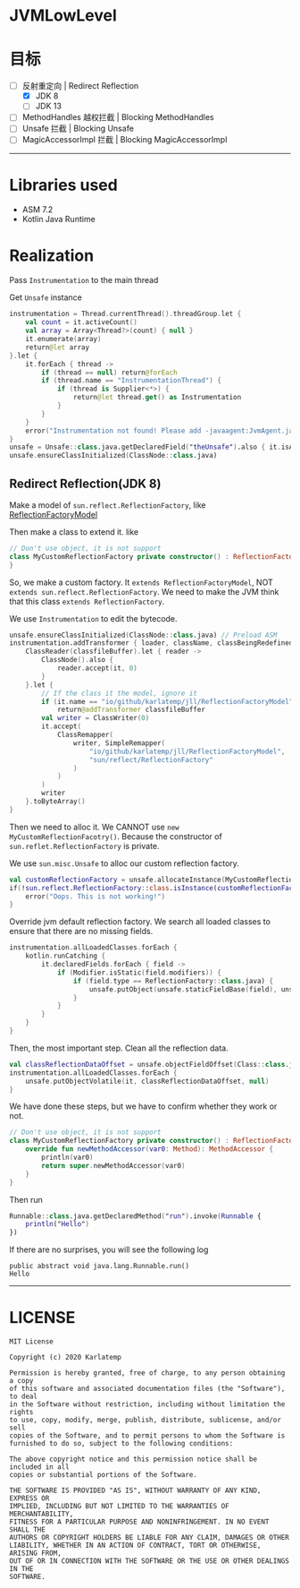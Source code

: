# JVMLowLevel

# 目标
- [ ] 反射重定向 | Redirect Reflection
  - [X] JDK 8
  - [ ] JDK 13
- [ ] MethodHandles 越权拦截 | Blocking MethodHandles
- [ ] Unsafe 拦截 | Blocking Unsafe
- [ ] MagicAccessorImpl 拦截 | Blocking MagicAccessorImpl

----

# Libraries used
- ASM 7.2
- Kotlin Java Runtime

# Realization

Pass `Instrumentation` to the main thread

Get `Unsafe` instance

```kotlin
instrumentation = Thread.currentThread().threadGroup.let {
    val count = it.activeCount()
    val array = Array<Thread?>(count) { null }
    it.enumerate(array)
    return@let array
}.let {
    it.forEach { thread ->
        if (thread == null) return@forEach
        if (thread.name == "InstrumentationThread") {
            if (thread is Supplier<*>) {
                return@let thread.get() as Instrumentation
            }
        }
    }
    error("Instrumentation not found! Please add -javaagent:JvmAgent.jar")
}
unsafe = Unsafe::class.java.getDeclaredField("theUnsafe").also { it.isAccessible = true }.get(null) as Unsafe
unsafe.ensureClassInitialized(ClassNode::class.java)
```

## Redirect Reflection(JDK 8)
Make a model of `sun.reflect.ReflectionFactory`, like
[ReflectionFactoryModel](src/io/github/karlatemp/jll/ReflectionFactoryModel.java)

Then make a class to extend it. like
```kotlin
// Don't use object, it is not support
class MyCustomReflectionFactory private constructor() : ReflectionFactoryModel() {
}
```

So, we make a custom factory. It `extends ReflectionFactoryModel`,
NOT `extends sun.reflect.ReflectionFactory`. We need to make the
JVM think that this class `extends ReflectionFactory`.

We use `Instrumentation` to edit the bytecode.

```kotlin
unsafe.ensureClassInitialized(ClassNode::class.java) // Preload ASM
instrumentation.addTransformer { loader, className, classBeingRedefined, protectionDomain, classfileBuffer ->
    ClassReader(classfileBuffer).let { reader ->
        ClassNode().also {
            reader.accept(it, 0)
        }
    }.let {
        // If the class it the model, ignore it
        if (it.name == "io/github/karlatemp/jll/ReflectionFactoryModel")
            return@addTransformer classfileBuffer
        val writer = ClassWriter(0)
        it.accept(
            ClassRemapper(
                writer, SimpleRemapper(
                    "io/github/karlatemp/jll/ReflectionFactoryModel",
                    "sun/reflect/ReflectionFactory"
                )
            )
        )
        writer
    }.toByteArray()
}
```

Then we need to alloc it. We CANNOT use `new MyCustomReflectionFacotry()`.
Because the constructor of `sun.reflet.ReflectionFactory` is private.

We use `sun.misc.Unsafe` to alloc our custom reflection factory.
```kotlin
val customReflectionFactory = unsafe.allocateInstance(MyCustomReflectionFactory::class.java) as MyCustomReflectionFactory
if(!sun.reflect.ReflectionFactory::class.isInstance(customReflectionFactory)) {
    error("Oops. This is not working!")
}
```

Override jvm default reflection factory.
We search all loaded classes to ensure that there are no missing fields.

```kotlin
instrumentation.allLoadedClasses.forEach {
    kotlin.runCatching {
        it.declaredFields.forEach { field ->
            if (Modifier.isStatic(field.modifiers)) {
                if (field.type == ReflectionFactory::class.java) {
                    unsafe.putObject(unsafe.staticFieldBase(field), unsafe.staticFieldOffset(field), customReflectionFactory)
                }
            }
        }
    }
}
```

Then, the most important step. Clean all the reflection data.

```kotlin
val classReflectionDataOffset = unsafe.objectFieldOffset(Class::class.java.getDeclaredField("reflectionData"))
instrumentation.allLoadedClasses.forEach {
    unsafe.putObjectVolatile(it, classReflectionDataOffset, null)
}
```

We have done these steps, but we have to confirm whether they work or not.

```kotlin
// Don't use object, it is not support
class MyCustomReflectionFactory private constructor() : ReflectionFactoryModel() {
    override fun newMethodAccessor(var0: Method): MethodAccessor {
        println(var0)
        return super.newMethodAccessor(var0)
    }
}
```
Then run
```kotlin
Runnable::class.java.getDeclaredMethod("run").invoke(Runnable {
    println("Hello")
})
```

If there are no surprises, you will see the following log
```text
public abstract void java.lang.Runnable.run()
Hello

```

---

# LICENSE

~~~
MIT License

Copyright (c) 2020 Karlatemp

Permission is hereby granted, free of charge, to any person obtaining a copy
of this software and associated documentation files (the "Software"), to deal
in the Software without restriction, including without limitation the rights
to use, copy, modify, merge, publish, distribute, sublicense, and/or sell
copies of the Software, and to permit persons to whom the Software is
furnished to do so, subject to the following conditions:

The above copyright notice and this permission notice shall be included in all
copies or substantial portions of the Software.

THE SOFTWARE IS PROVIDED "AS IS", WITHOUT WARRANTY OF ANY KIND, EXPRESS OR
IMPLIED, INCLUDING BUT NOT LIMITED TO THE WARRANTIES OF MERCHANTABILITY,
FITNESS FOR A PARTICULAR PURPOSE AND NONINFRINGEMENT. IN NO EVENT SHALL THE
AUTHORS OR COPYRIGHT HOLDERS BE LIABLE FOR ANY CLAIM, DAMAGES OR OTHER
LIABILITY, WHETHER IN AN ACTION OF CONTRACT, TORT OR OTHERWISE, ARISING FROM,
OUT OF OR IN CONNECTION WITH THE SOFTWARE OR THE USE OR OTHER DEALINGS IN THE
SOFTWARE.
~~~
